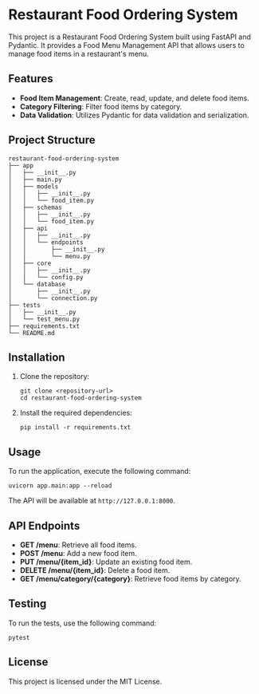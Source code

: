 # Restaurant Food Ordering System

This project is a Restaurant Food Ordering System built using FastAPI and Pydantic. It provides a Food Menu Management API that allows users to manage food items in a restaurant's menu.

## Features

- **Food Item Management**: Create, read, update, and delete food items.
- **Category Filtering**: Filter food items by category.
- **Data Validation**: Utilizes Pydantic for data validation and serialization.

## Project Structure

```
restaurant-food-ordering-system
├── app
│   ├── __init__.py
│   ├── main.py
│   ├── models
│   │   ├── __init__.py
│   │   └── food_item.py
│   ├── schemas
│   │   ├── __init__.py
│   │   └── food_item.py
│   ├── api
│   │   ├── __init__.py
│   │   └── endpoints
│   │       ├── __init__.py
│   │       └── menu.py
│   ├── core
│   │   ├── __init__.py
│   │   └── config.py
│   └── database
│       ├── __init__.py
│       └── connection.py
├── tests
│   ├── __init__.py
│   └── test_menu.py
├── requirements.txt
└── README.md
```

## Installation

1. Clone the repository:
   ```
   git clone <repository-url>
   cd restaurant-food-ordering-system
   ```

2. Install the required dependencies:
   ```
   pip install -r requirements.txt
   ```

## Usage

To run the application, execute the following command:
```
uvicorn app.main:app --reload
```

The API will be available at `http://127.0.0.1:8000`.

## API Endpoints

- **GET /menu**: Retrieve all food items.
- **POST /menu**: Add a new food item.
- **PUT /menu/{item_id}**: Update an existing food item.
- **DELETE /menu/{item_id}**: Delete a food item.
- **GET /menu/category/{category}**: Retrieve food items by category.

## Testing

To run the tests, use the following command:
```
pytest
```

## License

This project is licensed under the MIT License.
